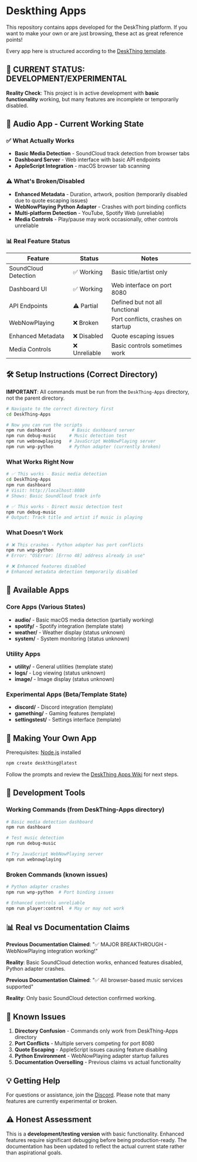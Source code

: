 # Deskthing Apps 

This repository contains apps developed for the DeskThing platform. If you want to make your own or are just browsing, these act as great reference points! 

Every app here is structured according to the [DeskThing template](https://github.com/itsriprod/deskthing-template).

## 🚨 **CURRENT STATUS: DEVELOPMENT/EXPERIMENTAL**

**Reality Check**: This project is in active development with **basic functionality** working, but many features are incomplete or temporarily disabled.

## 🎵 **Audio App - Current Working State**

### ✅ **What Actually Works**
- **Basic Media Detection** - SoundCloud track detection from browser tabs
- **Dashboard Server** - Web interface with basic API endpoints  
- **AppleScript Integration** - macOS browser tab scanning

### ⚠️ **What's Broken/Disabled**
- **Enhanced Metadata** - Duration, artwork, position (temporarily disabled due to quote escaping issues)
- **WebNowPlaying Python Adapter** - Crashes with port binding conflicts
- **Multi-platform Detection** - YouTube, Spotify Web (unreliable)
- **Media Controls** - Play/pause may work occasionally, other controls unreliable

### 📊 **Real Feature Status**

| Feature | Status | Notes |
|---------|--------|-------|
| SoundCloud Detection | ✅ Working | Basic title/artist only |
| Dashboard UI | ✅ Working | Web interface on port 8080 |
| API Endpoints | ⚠️ Partial | Defined but not all functional |
| WebNowPlaying | ❌ Broken | Port conflicts, crashes on startup |
| Enhanced Metadata | ❌ Disabled | Quote escaping issues |
| Media Controls | ❌ Unreliable | Basic controls sometimes work |

## 🛠️ **Setup Instructions (Correct Directory)**

**IMPORTANT**: All commands must be run from the `DeskThing-Apps` directory, not the parent directory.

```bash
# Navigate to the correct directory first
cd DeskThing-Apps

# Now you can run the scripts
npm run dashboard        # Basic dashboard server
npm run debug-music     # Music detection test
npm run webnowplaying   # JavaScript WebNowPlaying server
npm run wnp-python      # Python adapter (currently broken)
```

### **What Works Right Now**

```bash
# ✅ This works - Basic media detection
cd DeskThing-Apps
npm run dashboard
# Visit: http://localhost:8080
# Shows: Basic SoundCloud track info

# ✅ This works - Direct music detection test  
npm run debug-music
# Output: Track title and artist if music is playing
```

### **What Doesn't Work**

```bash
# ❌ This crashes - Python adapter has port conflicts
npm run wnp-python
# Error: "OSError: [Errno 48] address already in use"

# ❌ Enhanced features disabled
# Enhanced metadata detection temporarily disabled
```

## 📁 **Available Apps**

### **Core Apps (Various States)**
- **audio/** - Basic macOS media detection (partially working)
- **spotify/** - Spotify integration (template state)  
- **weather/** - Weather display (status unknown)
- **system/** - System monitoring (status unknown)

### **Utility Apps**  
- **utility/** - General utilities (template state)
- **logs/** - Log viewing (status unknown)
- **image/** - Image display (status unknown)

### **Experimental Apps (Beta/Template State)**
- **discord/** - Discord integration (template)
- **gamething/** - Gaming features (template)
- **settingstest/** - Settings interface (template)

## 🎯 **Making Your Own App**

Prerequisites: [Node.js](https://nodejs.org/en/download/package-manager) installed

```bash
npm create deskthing@latest
```

Follow the prompts and review the [DeskThing Apps Wiki](https://github.com/ItsRiprod/Deskthing-Apps/wiki) for next steps.

## 🔧 **Development Tools**

### **Working Commands** (from DeskThing-Apps directory)
```bash
# Basic media detection dashboard
npm run dashboard

# Test music detection  
npm run debug-music

# Try JavaScript WebNowPlaying server
npm run webnowplaying
```

### **Broken Commands** (known issues)
```bash
# Python adapter crashes
npm run wnp-python  # Port binding issues

# Enhanced controls unreliable  
npm run player:control  # May or may not work
```

## 📊 **Real vs Documentation Claims**

**Previous Documentation Claimed**: "✅ MAJOR BREAKTHROUGH - WebNowPlaying integration working!"

**Reality**: Basic SoundCloud detection works, enhanced features disabled, Python adapter crashes.

**Previous Documentation Claimed**: "✅ All browser-based music services supported"  

**Reality**: Only basic SoundCloud detection confirmed working.

## 🚧 **Known Issues**

1. **Directory Confusion** - Commands only work from DeskThing-Apps directory
2. **Port Conflicts** - Multiple servers competing for port 8080
3. **Quote Escaping** - AppleScript issues causing feature disabling
4. **Python Environment** - WebNowPlaying adapter startup failures
5. **Documentation Overselling** - Previous claims vs actual functionality

## 💡 **Getting Help**

For questions or assistance, join the [Discord](https://deskthing.app/discord). Please note that many features are currently experimental or broken.

## ⚠️ **Honest Assessment**

This is a **development/testing version** with basic functionality. Enhanced features require significant debugging before being production-ready. The documentation has been updated to reflect the actual current state rather than aspirational goals.
